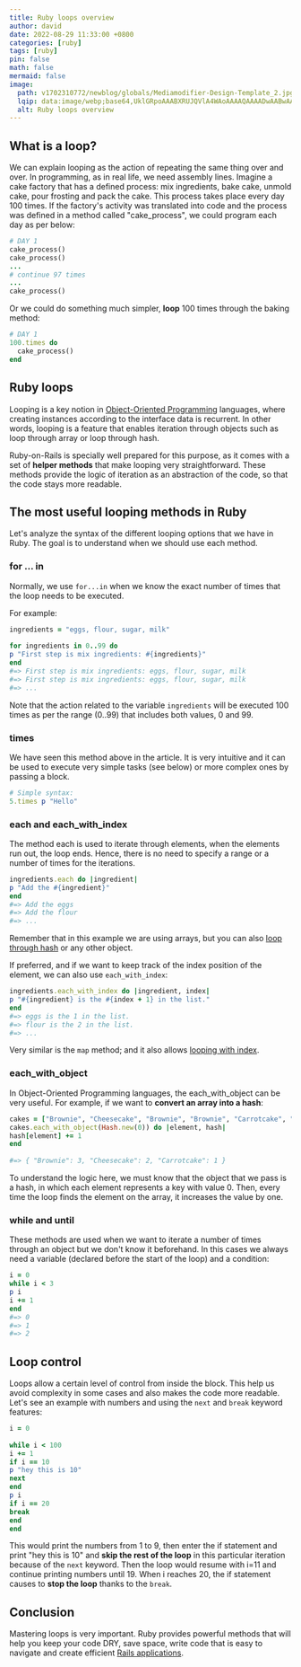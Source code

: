 ```yaml
---
title: Ruby loops overview
author: david
date: 2022-08-29 11:33:00 +0800
categories: [ruby]
tags: [ruby]
pin: false
math: false
mermaid: false
image:
  path: v1702310772/newblog/globals/Mediamodifier-Design-Template_2.jpg
  lqip: data:image/webp;base64,UklGRpoAAABXRUJQVlA4WAoAAAAQAAAADwAABwAAQUxQSDIAAAARL0AmbZurmr57yyIiqE8oiG0bejIYEQTgqiDA9vqnsUSI6H+oAERp2HZ65qP/VIAWAFZQOCBCAAAA8AEAnQEqEAAIAAVAfCWkAALp8sF8rgRgAP7o9FDvMCkMde9PK7euH5M1m6VWoDXf2FkP3BqV0ZYbO6NA/VFIAAAA
  alt: Ruby loops overview
---
```


## What is a loop?  
  
We can explain looping as the action of repeating the same thing over and over. In programming, as in real life, we need assembly lines. Imagine a cake factory that has a defined process: mix ingredients, bake cake, unmold cake, pour frosting and pack the cake. This process takes place every day 100 times. If the factory's activity was translated into code and the process was defined in a method called "cake_process", we could program each day as per below:  
  
```ruby  
# DAY 1  
cake_process()  
cake_process()  
...  
# continue 97 times  
...  
cake_process()  
```  
  
Or we could do something much simpler, **loop** 100 times through the baking method:  
  
```ruby  
# DAY 1  
100.times do  
  cake_process()  
end  
```  
  
## Ruby loops  
  
Looping is a key notion in <a href="https://en.wikipedia.org/wiki/Object-oriented_programming" target="_blank" >Object-Oriented Programming</a> languages, where creating instances according to the interface data is recurrent. In other words, looping is a feature that enables iteration through objects such as loop through array or loop through hash.  
  
Ruby-on-Rails is specially well prepared for this purpose, as it comes with a set of **helper methods** that make looping very straightforward. These methods provide the logic of iteration as an abstraction of the code, so that the code stays more readable.  
  
## The most useful looping methods in Ruby  
  
Let's analyze the syntax of the different looping options that we have in Ruby. The goal is to understand when we should use each method.  
  
### for ... in  
  
Normally, we use `for...in` when we know the exact number of times that the loop needs to be executed.  
  
For example:  
  
```ruby  
ingredients = "eggs, flour, sugar, milk"  
  
for ingredients in 0..99 do  
p "First step is mix ingredients: #{ingredients}"  
end  
#=> First step is mix ingredients: eggs, flour, sugar, milk  
#=> First step is mix ingredients: eggs, flour, sugar, milk  
#=> ...  
```  
  
Note that the action related to the variable `ingredients` will be executed 100 times as per the range (0..99) that includes both values, 0 and 99.  
  
### times  
  
We have seen this method above in the article. It is very intuitive and it can be used to execute very simple tasks (see below) or more complex ones by passing a block.  
  
```ruby  
# Simple syntax:  
5.times p "Hello"  
```  
  
### each and each_with_index  
  
The method each is used to iterate through elements, when the elements run out, the loop ends. Hence, there is no need to specify a range or a number of times for the iterations.  
  
```ruby  
ingredients.each do |ingredient|  
p "Add the #{ingredient}"  
end  
#=> Add the eggs  
#=> Add the flour  
#=> ...  
```  
  
Remember that in this example we are using arrays, but you can also [loop through hash](https://www.bootrails.com/blog/how-to-define-and-use-a-ruby-hash/#:~:text=Copy-,Iterate,-The%20most%20common) or any other object.  
  
If preferred, and if we want to keep track of the index position of the element, we can also use `each_with_index`:  
  
```ruby  
ingredients.each_with_index do |ingredient, index|  
p "#{ingredient} is the #{index + 1} in the list."  
end  
#=> eggs is the 1 in the list.  
#=> flour is the 2 in the list.  
#=> ...  
```  
  
Very similar is the `map` method; and it also allows [looping with index](https://www.bootrails.com/blog/ruby-map-with-index/).  
  
### each_with_object  
  
In Object-Oriented Programming languages, the each_with_object can be very useful. For example, if we want to **convert an array into a hash**:  
  
```ruby  
cakes = ["Brownie", "Cheesecake", "Brownie", "Brownie", "Carrotcake", "Cheesecake"]  
cakes.each_with_object(Hash.new(0)) do |element, hash|  
hash[element] += 1  
end  
  
#=> { "Brownie": 3, "Cheesecake": 2, "Carrotcake": 1 }  
```  
  
To understand the logic here, we must know that the object that we pass is a hash, in which each element represents a key with value 0. Then, every time the loop finds the element on the array, it increases the value by one.  
  
### while and until  
  
These methods are used when we want to iterate a number of times through an object but we don't know it beforehand. In this cases we always need a variable (declared before the start of the loop) and a condition:  
  
```ruby  
i = 0  
while i < 3  
p i  
i += 1  
end  
#=> 0  
#=> 1  
#=> 2  
```  
  
## Loop control  
  
Loops allow a certain level of control from inside the block. This help us avoid complexity in some cases and also makes the code more readable. Let's see an example with numbers and using the `next` and `break` keyword features:  
  
```ruby  
i = 0  
  
while i < 100  
i += 1  
if i == 10  
p "hey this is 10"  
next  
end  
p i  
if i == 20  
break  
end  
end  
```  
  
This would print the numbers from 1 to 9, then enter the if statement and print "hey this is 10" and **skip the rest of the loop** in this particular iteration because of the `next` keyword. Then the loop would resume with i=11 and continue printing numbers until 19. When i reaches 20, the if statement causes to **stop the loop** thanks to the `break`.  
  
## Conclusion  
  
Mastering loops is very important. Ruby provides powerful methods that will help you keep your code DRY, save space, write code that is easy to navigate and create efficient [Rails applications](https://bootrails.com/blog/how-to-create-tons-rails-applications/).